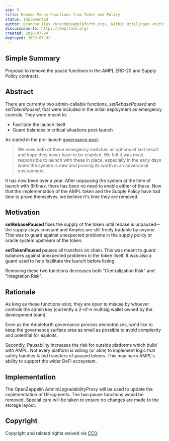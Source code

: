 ```yaml
---
aip: 3
title: Remove Pause Functions from Token and Policy
status: Implemented
author: Brandon Iles <brandon@ampleforth.org>, Nithin Ottilingam <nithin@ampleforth.org>, Ahmed Naguib Aly <naguib@ampleforth.org>
discussions-to: https://ampltalk.org/
created: 2020-07-24
deployed: 2020-07-31
---
```


## Simple Summary

Proposal to remove the pause functions in the AMPL ERC-20 and Supply Policy contracts.

## Abstract
There are currently two admin-callable functions, *setRebasePaused* and *setTokenPaused*, that were included in the initial
deployment as emergency controls. They were meant to:
- Facilitate the launch itself
- Guard balances in critical situations post-launch

As stated in the pre-launch [governance post](https://www.ampltalk.org/app/forum/governance-20/topic/state-of-discretion-and-governance-in-ampleforth-6/):
> We view both of these emergency switches as options of last resort and hope they never have to be enabled. We felt it was most responsible to launch with these in place, especially in the early days when the system is new and proving its worth in an adversarial environment.

It has now been over a year. After unpausing the system at the time of launch with Bitfinex, there has been no need to enable either of these.
Now that the implementation of the AMPL token and the Supply Policy have had time to prove themselves, we believe it's time they are removed.

## Motivation
**setRebasePaused** fixes the supply of the token until rebase is unpaused--the supply stays constant and
Amples are still freely tradable by anyone. This was to guard against unexpected problems in the supply policy or oracle system upstream
of the token.

**setTokenPaused** pauses all transfers on chain. This was meant to guard balances against
unexpected problems in the token itself. It was also a guard used to help facilitate the launch before listing.

Removing these two functions decreases both "Centralization Risk" and "Integration Risk".

## Rationale
As long as these functions exist, they are open to misuse by whoever controls the admin key (currently a 2-of-n multisig wallet owned by the development team).

Even as the Ampleforth governance process decentralizes, we'd like to keep the governance surface area as small as possible to
avoid complexity and potential for exploits.

Secondly, Pausability increases the risk for outside platforms which build with AMPL. Not every platform is willing (or able) to implement logic that safely
handles failed transfers of paused tokens. This may harm AMPL's ability to support the wider DeFi ecosystem.

## Implementation
The OpenZeppelin AdminUpgradabilityProxy will be used to update the implementation of UFragments.
The two pause functions would be removed.
Special care will be taken to ensure no changes are made to the storage layout.

## Copyright
Copyright and related rights waived via [CC0](https://creativecommons.org/publicdomain/zero/1.0/).
